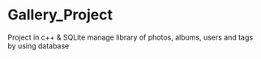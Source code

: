 # Gallery_Project
Project in c++ & SQLite 
manage library of photos, albums, users and tags by using database
